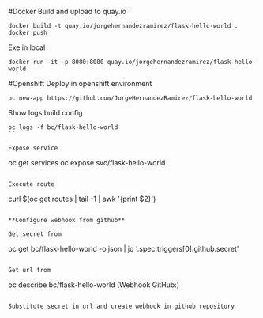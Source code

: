 #Docker
Build and upload to quay.io`
```
docker build -t quay.io/jorgehernandezramirez/flask-hello-world .
docker push
```

Exe in local
```
docker run -it -p 8080:8080 quay.io/jorgehernandezramirez/flask-hello-world
````

#Openshift
Deploy in openshift environment
```
oc new-app https://github.com/JorgeHernandezRamirez/flask-hello-world
```

Show logs build config
```
oc logs -f bc/flask-hello-world
``

Expose service
```
oc get services
oc expose svc/flask-hello-world
```

Execute route
```
curl $(oc get routes | tail -1 | awk '{print $2}')
```

**Configure webhook from github**

Get secret from
```
oc get bc/flask-hello-world -o json | jq '.spec.triggers[0].github.secret'
```

Get url from
```
oc describe bc/flask-hello-world   (Webhook GitHub:)
```

Substitute secret in url and create webhook in github repository


